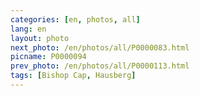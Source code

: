 ```yaml
---
categories: [en, photos, all]
lang: en
layout: photo
next_photo: /en/photos/all/P0000083.html
picname: P0000094
prev_photo: /en/photos/all/P0000113.html
tags: [Bishop Cap, Hausberg]
---
```

